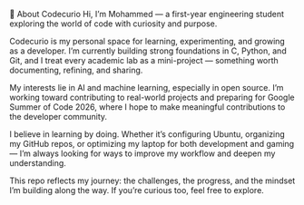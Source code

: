 🧠 About Codecurio
Hi, I’m Mohammed — a first-year engineering student exploring the world of code with curiosity and purpose.

Codecurio is my personal space for learning, experimenting, and growing as a developer. I’m currently building strong foundations in C, Python, and Git, and I treat every academic lab as a mini-project — something worth documenting, refining, and sharing.

My interests lie in AI and machine learning, especially in open source. I’m working toward contributing to real-world projects and preparing for Google Summer of Code 2026, where I hope to make meaningful contributions to the developer community.

I believe in learning by doing. Whether it’s configuring Ubuntu, organizing my GitHub repos, or optimizing my laptop for both development and gaming — I’m always looking for ways to improve my workflow and deepen my understanding.

This repo reflects my journey: the challenges, the progress, and the mindset I’m building along the way. If you’re curious too, feel free to explore.
